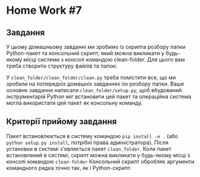 # Home Work #7
## Завдання
У цьому домашньому завданні ми зробимо із скрипта розбору папки Python-пакет та консольний скрипт, який можна викликати у будь-якому місці системи з консолі командою clean-folder. Для цього вам треба створити структуру файлів та папок:

У `clean_folder/clean_folder/clean.py` треба помістити все, що ми зробили на попередніх домашніх завданнях по розбору папки. Ваше основнє завдання написати `clean_folder/setup.py`, щоб вбудований інструментарій Python міг встановити цей пакет та операційна система могла використати цей пакет як консольну команду.

## Критерії прийому завдання
Пакет встановлюється в систему командою `pip install -e .` (або `python setup.py install`, потрібні права адміністратора).
Після установки в системі з'являється пакет `clean_folder`.
Коли пакет встановлений в системі, скрипт можна викликати у будь-якому місці з консолі командою `clean-folder`
Консольний скрипт обробляє аргументи командного рядка точно так, як і Python-скрипт.